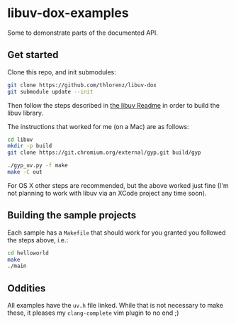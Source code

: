 # libuv-dox-examples

Some to demonstrate parts of the documented API.

## Get started

Clone this repo, and init submodules:

```sh
git clone https://github.com/thlorenz/libuv-dox
git submodule update --init
```

Then follow the steps described in [the libuv
Readme](https://github.com/joyent/libuv/blob/master/README.md#build-instructions) in order to build the libuv library.

The instructions that worked for me (on a Mac) are as follows:

```sh
cd libuv
mkdir -p build
git clone https://git.chromium.org/external/gyp.git build/gyp

./gyp_uv.py -f make
make -C out
```

For OS X other steps are recommended, but the above worked just fine (I'm not planning to work with libuv via an XCode
project any time soon).

## Building the sample projects

Each sample has a `Makefile` that should work for you granted you followed the steps above, i.e.:

```sh
cd helloworld
make
./main
```

## Oddities

All examples have the `uv.h` file linked. While that is not necessary to make these, it pleases my `clang-complete` vim
plugin to no end ;)
